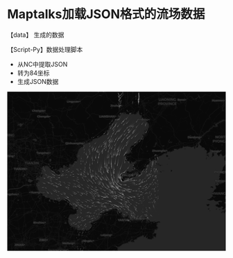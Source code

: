 # Maptalks加载JSON格式的流场数据

【data】 生成的数据

【Script-Py】数据处理脚本

- 从NC中提取JSON
- 转为84坐标
- 生成JSON数据

![image-20241101163226516](img\image-20241101163226516.png)
